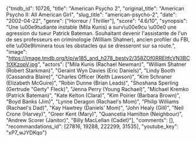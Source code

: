 {"tmdb_id": 10726, "title": "American Psycho 2", "original_title": "American Psycho II: All American Girl", "slug_title": "american-psycho-2", "date": "2002-04-22", "genre": ["Horreur / Thriller"], "score": "4.6/10", "synopsis": "Une \u00e9tudiante instable (Mila Kunis) a surv\u00e9cu \u00e0 une agression du tueur Patrick Bateman. Souhaitant devenir l'assistante de l'un de ses professeurs en criminologie (William Shatner), ancien profiler du FBI, elle \u00e9liminera tous les obstacles qui se dresseront sur sa route.", "image": "https://image.tmdb.org/t/p/w185_and_h278_bestv2/358ZOf0RREltfcVN3BC1tXKzopV.jpg", "actors": ["Mila Kunis (Rachael Newman)", "William Shatner (Robert Starkman)", "Geraint Wyn Davies (Eric Daniels)", "Lindy Booth (Cassandra Blaire)", "Charles Officer (Keith Lawson)", "Kim Schraner (Elizabeth McGuire)", "Robin Dunne (Brian Leads)", "Shoshana Sperling (Gertrude \"Gerty\" Fleck)", "Jenna Perry (Young Rachael)", "Michael Kremko (Patrick Bateman)", "Kate Kelton (Clara)", "Kim Poirier (Barbara Brown)", "Boyd Banks (Jim)", "Lynne Deragon (Rachael's Mom)", "Philip Williams (Rachael's Dad)", "Kay Hawtrey (Daniels' Mom)", "John Healy (Gill)", "Neil Crone (Harvey)", "Greer Kent (Mary)", "Quancetia Hamilton (Neighbour)", "Andrew Scorer (Janitor)", "Billy MacLellan (Cadet)"], "comments": [], "recommandations_id": [27816, 19288, 222299, 31535], "youtube_key": "xP7_wJYDKqo"}